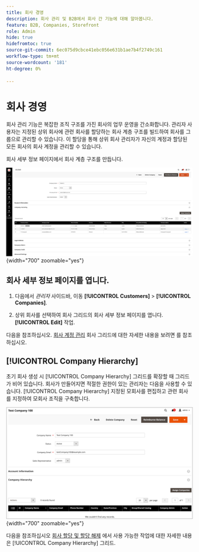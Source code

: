 ```yaml
---
title: 회사 경영
description: 회사 관리 및 B2B에서 회사 간 기능에 대해 알아봅니다.
feature: B2B, Companies, Storefront
role: Admin
hide: true
hidefromtoc: true
source-git-commit: 6ec075d9cbce41ebc056e631b1ae7b4f2749c161
workflow-type: tm+mt
source-wordcount: '181'
ht-degree: 0%

---
```



# 회사 경영

회사 관리 기능은 복잡한 조직 구조를 가진 회사의 업무 운영을 간소화합니다. 관리자 사용자는 지정된 상위 회사에 관련 회사를 할당하는 회사 계층 구조를 빌드하여 회사를 그룹으로 관리할 수 있습니다. 이 할당을 통해 상위 회사 관리자가 자신의 계정과 할당된 모든 회사의 회사 계정을 관리할 수 있습니다.

회사 세부 정보 페이지에서 회사 계층 구조를 만듭니다.

![회사 그리드](./assets/company-detail-view.png){width="700" zoomable="yes"}

## 회사 세부 정보 페이지를 엽니다.

1. 다음에서 _관리자_ 사이드바, 이동 **[!UICONTROL Customers]** > **[!UICONTROL Companies]**.

1. 상위 회사를 선택하여 회사 그리드의 회사 세부 정보 페이지를 엽니다. **[!UICONTROL Edit]** 작업.

다음을 참조하십시오. [회사 계정 관리](account-company-manage.md) 회사 그리드에 대한 자세한 내용을 보려면 를 참조하십시오.

## [!UICONTROL Company Hierarchy]

초기 회사 생성 시 [!UICONTROL Company Hierarchy] 그리드를 확장할 때 그리드가 비어 있습니다. 회사가 만들어지면 적절한 권한이 있는 관리자는 다음을 사용할 수 있습니다. [!UICONTROL Company Hierarchy] 지정된 모회사를 편집하고 관련 회사를 지정하여 모회사 조직을 구축합니다.

![회사 계층 구조 표](./assets/company-hierarchy-grid.png){width="700" zoomable="yes"}

다음을 참조하십시오 [회사 할당 및 할당 해제](assign-companies.md) 에서 사용 가능한 작업에 대한 자세한 내용은 [!UICONTROL Company Hierarchy] 그리드.
